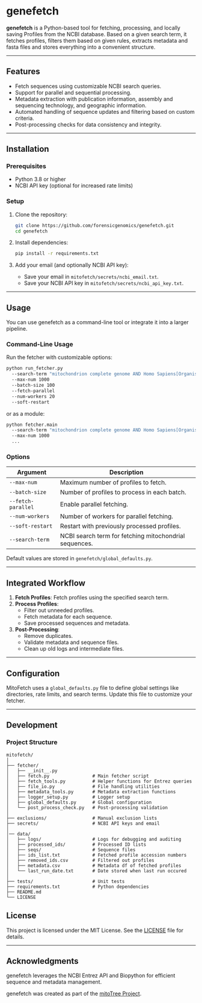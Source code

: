 
# genefetch

**genefetch** is a Python-based tool for fetching, processing, and locally saving Profiles from the NCBI database.
Based on a given search term, it fetches profiles, filters them based on given rules, extracts metadata and fasta files
and stores everything into a convenient structure.

---

## **Features**

- Fetch sequences using customizable NCBI search queries.
- Support for parallel and sequential processing.
- Metadata extraction with publication information, assembly and sequencing technology, and geographic information.
- Automated handling of sequence updates and filtering based on custom criteria.
- Post-processing checks for data consistency and integrity.

---

## **Installation**

### **Prerequisites**
- Python 3.8 or higher
- NCBI API key (optional for increased rate limits)

### **Setup**

1. Clone the repository:
   ```bash
   git clone https://github.com/forensicgenomics/genefetch.git
   cd genefetch
   ```

2. Install dependencies:
   ```bash
   pip install -r requirements.txt
   ```

3. Add your email (and optionally NCBI API key):
   - Save your email in `mitofetch/secrets/ncbi_email.txt`.
   - Save your NCBI API key in `mitofetch/secrets/ncbi_api_key.txt`.

---

## **Usage**

You can use genefetch as a command-line tool or integrate it into a larger pipeline.

### **Command-Line Usage**
Run the fetcher with customizable options:

```bash
python run_fetcher.py
  --search-term "mitochondrion complete genome AND Homo Sapiens[Organism]"
  --max-num 1000
  --batch-size 100
  --fetch-parallel
  --num-workers 20
  --soft-restart
```

or as a module:

```bash
python fetcher.main
  --search-term "mitochondrion complete genome AND Homo Sapiens[Organism]"
  --max-num 1000
  ...
```

### **Options**
| Argument         | Description                                                |
|------------------|------------------------------------------------------------|
| `--max-num`      | Maximum number of profiles to fetch.                      |
| `--batch-size`   | Number of profiles to process in each batch.              |
| `--fetch-parallel` | Enable parallel fetching.                               |
| `--num-workers`  | Number of workers for parallel fetching.                  |
| `--soft-restart` | Restart with previously processed profiles.               |
| `--search-term`  | NCBI search term for fetching mitochondrial sequences.    |

Default values are stored in `genefetch/global_defaults.py`.

---

## **Integrated Workflow**

1. **Fetch Profiles**: Fetch profiles using the specified search term.
2. **Process Profiles**:
   - Filter out unneeded profiles.
   - Fetch metadata for each sequence.
   - Save processed sequences and metadata.
3. **Post-Processing**:
   - Remove duplicates.
   - Validate metadata and sequence files.
   - Clean up old logs and intermediate files.

---

## **Configuration**

MitoFetch uses a `global_defaults.py` file to define global settings like directories, rate limits, and search terms.
Update this file to customize your fetcher.

---

## **Development**

### **Project Structure**
```
mitofetch/
│
├── fetcher/
│   ├── __init__.py
│   ├── fetch.py                # Main fetcher script
│   ├── fetch_tools.py          # Helper functions for Entrez queries
│   ├── file_io.py              # File handling utilities
│   ├── metadata_tools.py       # Metadata extraction functions
│   ├── logger_setup.py         # Logger setup
│   ├── global_defaults.py      # Global configuration
│   └── post_process_check.py   # Post-processing validation
│  
├── exclusions/                 # Manual exclusion lists
├── secrets/                    # NCBI API keys and email 
│ 
│── data/
│   ├── logs/                   # Logs for debugging and auditing
│   ├── processed_ids/          # Processed ID lists
│   ├── seqs/                   # Sequence files
│   ├── ids_list.txt            # Fetched profile accession numbers
│   ├── removed_ids.csv         # Filtered out profiles
│   ├── metadata.csv            # Metadata df of fetched profiles
│   └── last_run_date.txt       # Date stored when last run occured
│
├── tests/                      # Unit tests
├── requirements.txt            # Python dependencies
├── README.md                   
└── LICENSE                     
```


## **License**

This project is licensed under the MIT License. See the [LICENSE](./LICENSE) file for details.

---

## **Acknowledgments**

genefetch leverages the NCBI Entrez API and Biopython for efficient sequence and metadata management.

genefetch was created as part of the [mitoTree Project](https://genomics.gmi.tirol/projects/mitoTree/).
